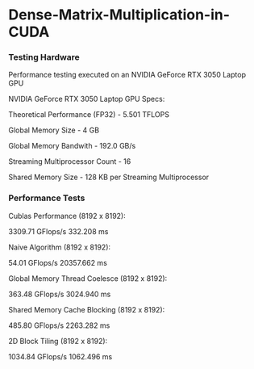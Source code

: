 # Dense-Matrix-Multiplication-in-CUDA

### Testing Hardware

Performance testing executed on an NVIDIA GeForce RTX 3050 Laptop GPU

NVIDIA GeForce RTX 3050 Laptop GPU Specs:

Theoretical Performance (FP32) - 5.501 TFLOPS

Global Memory Size - 4 GB

Global Memory Bandwith - 192.0 GB/s

Streaming Multiprocessor Count - 16

Shared Memory Size - 128 KB per Streaming Multiprocessor

### Performance Tests

Cublas Performance (8192 x 8192):

3309.71 GFlops/s
332.208 ms

Naive Algorithm (8192 x 8192):

54.01 GFlops/s
20357.662 ms

Global Memory Thread Coelesce (8192 x 8192):

363.48 GFlops/s
3024.940 ms

Shared Memory Cache Blocking (8192 x 8192):

485.80 GFlops/s
2263.282 ms

2D Block Tiling (8192 x 8192): 

1034.84 GFlops/s
1062.496 ms